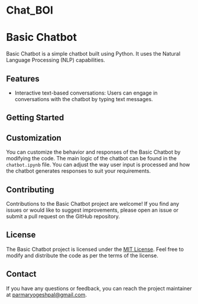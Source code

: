 # Chat_BOI
# Basic Chatbot

Basic Chatbot is a simple chatbot built using Python. It uses the Natural Language Processing (NLP) capabilities.

## Features

- Interactive text-based conversations: Users can engage in conversations with the chatbot by typing text messages.


## Getting Started

## Customization

You can customize the behavior and responses of the Basic Chatbot by modifying the code. The main logic of the chatbot can be found in the `chatbot.ipynb` file. You can adjust the way user input is processed and how the chatbot generates responses to suit your requirements.


## Contributing

Contributions to the Basic Chatbot project are welcome! If you find any issues or would like to suggest improvements, please open an issue or submit a pull request on the GitHub repository.

## License

The Basic Chatbot project is licensed under the [MIT License](LICENSE). Feel free to modify and distribute the code as per the terms of the license.

## Contact

If you have any questions or feedback, you can reach the project maintainer at [parmaryogeshpal@gmail.com](mailto:parmaryogeshpal@gmail.com.com).





